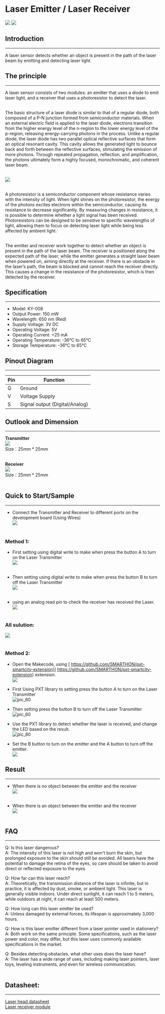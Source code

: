 Laser Emitter / Laser Receiver
=============

![](images/laser/laser_1.png)
![](images/laser/laser_2.png)<br>

## Introduction
<HR>

A laser sensor detects whether an object is present in the path of the laser beam by emitting and detecting laser light.<br>

## The principle
<HR>

A laser sensor consists of two modules: an emitter that uses a diode to emit laser light, and a receiver that uses a photoresistor to detect the laser.<br><br>

The basic structure of a laser diode is similar to that of a regular diode, both composed of a P-N junction formed from semiconductor materials. When an external electric field is applied to the laser diode, electrons transition from the higher energy level of the n-region to the lower energy level of the p-region, releasing energy-carrying photons in the process. Unlike a regular diode, the laser diode has two parallel optical reflective surfaces that form an optical resonant cavity. This cavity allows the generated light to bounce back and forth between the reflective surfaces, stimulating the emission of more photons. Through repeated propagation, reflection, and amplification, the photons ultimately form a highly focused, monochromatic, and coherent laser beam.<br><br>

![](images/laser/laser_3.png)<br><br>

A photoresistor is a semiconductor component whose resistance varies with the intensity of light. When light shines on the photoresistor, the energy of the photons excites electrons within the semiconductor, causing its resistance to decrease significantly. By measuring changes in resistance, it is possible to determine whether a light signal has been received. Photoresistors can be designed to be sensitive to specific wavelengths of light, allowing them to focus on detecting laser light while being less affected by ambient light.<br><br>

The emitter and receiver work together to detect whether an object is present in the path of the laser beam. The receiver is positioned along the expected path of the laser, while the emitter generates a straight laser beam when powered on, aiming directly at the receiver. If there is an obstacle in the laser’s path, the beam is blocked and cannot reach the receiver directly. This causes a change in the resistance of the photoresistor, which is then detected by the receiver.<br>

## Specification
<HR>

- Model: KY-008<br>
- Output Power: 150 mW<br>
- Wavelength: 650 nm (Red)<br>
- Supply Voltage: 3V DC<br>
- Operating Voltage: 5V<br>
- Operating Current: <25 mA<br>
- Operating Temperature: -36°C to 65°C<br>
- Storage Temperature: -36°C to 65°C<br>


## Pinout Diagram
<HR>

| Pin | Function |
| -- | -- |
| G | Ground |
| V | Voltage Supply |
| S | Signal output (Digital/Analog) |

## Outlook and Dimension
<HR>

**Transmitter**<br>
![](images/laser/laser_4.png)<br>
Size：25mm * 25mm<br><br>

**Receiver**<br>
![](images/laser/laser_5.png)<br>
Size：25mm * 25mm<br><br>


## Quick to Start/Sample
<HR>

- Connect the Transmitter and Receiver to different ports on the development board (Using Wires)<br>
![](images/laser/laser_6.png)<br><br>

### Method 1:

- First setting using digital write to make when press the button A to turn on the Laser Transmitter<br>
![](images/laser/laser_10.png)<br><br>

- Then setting using digital write to make when press the button B to turn off the Laser Transmitter<br>
![](images/laser/laser_11.png)<br><br>

- using an analog read pin to check the receiver has received the Laser.<br>
![](images/laser/laser_12.png)<br><br>

### All sulution:
![](images/laser/laser_14.png)<br><br>

### Method 2:
- Open the Makecode, using [ https://github.com/SMARTHON/pxt-smartcity-extension]( https://github.com/SMARTHON/pxt-smartcity-extension) extension.<br>
![](images/laser/laser_7.png)<br>

- First Using PXT library to setting press the button A to turn on the Laser Transmitter<br>
![pic_60](images/laser/laser_15.png)<br>

- Then setting press the button B to turn off the Laser Transmitter<br>
![pic_60](images/laser/laser_16.png)<br>

- Use the PXT library to detect whether the laser is received, and change the LED based on the result.<br>
![pic_80](images/laser/laser_17.png)<br>

- Set the B button to turn on the emitter and the A button to turn off the emitter.<br>
![](images/laser/laser_18.png)<br>

## Result
<HR>

- When there is no object between the emitter and the receiver<br>
![](images/laser/laser_10.jpg)<br><br>

- When there is an object between the emitter and the receiver<br>
![](images/laser/laser_11.jpg)<br><br>


## FAQ
<HR>

Q: Is this laser dangerous?<br>
A: The intensity of this laser is not high and won't burn the skin, but prolonged exposure to the skin should still be avoided. All lasers have the potential to damage the retina of the eyes, so care should be taken to avoid direct or reflected exposure to the eyes.<br>

Q: How far can this laser reach?<br>
A: Theoretically, the transmission distance of the laser is infinite, but in practice, it is affected by dust, smoke, or ambient light. This laser is generally visible indoors. Under direct sunlight, it can reach 1 to 5 meters, while outdoors at night, it can reach at least 500 meters.<br>

Q: How long can this laser emitter be used?<br>
A: Unless damaged by external forces, its lifespan is approximately 3,000 hours.<br>

Q: How is this laser emitter different from a laser pointer used in stationery?<br>
A: Both work on the same principle. Some specifications, such as the laser power and color, may differ, but this laser uses commonly available specifications in the market.<br>

Q: Besides detecting obstacles, what other uses does the laser have?<br>
A: The laser has a wide range of uses, including making laser pointers, laser toys, leveling instruments, and even for wireless communication.<br><br>

## Datasheet:
<HR>

[Laser head datasheet](https://www.mantech.co.za/datasheets/products/913731-R0.pdf?srsltid=AfmBOooM9ynqWndLudFVc4ohLMMIUySVwqKIulJM3SQeRKIOSq-xy2zy)<br>
[Laser receiver module](https://www.codrey.com/electronic-circuits/the-mysterious-laser-receiver-sensor-module/)<br>